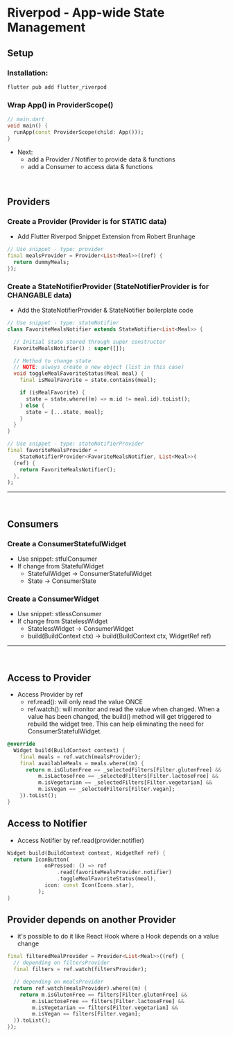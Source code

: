 # Riverpod - App-wide State Management

## Setup

### Installation:
```bash
flutter pub add flutter_riverpod
```

### Wrap App() in ProviderScope()
```dart
// main.dart
void main() {
  runApp(const ProviderScope(child: App()));
}
```

- Next:
  - add a Provider / Notifier to provide data & functions
  - add a Consumer to access data & functions
  
<br>

## Providers

### Create a Provider (Provider is for STATIC data)
- Add Flutter Riverpod Snippet Extension from Robert Brunhage
```dart
// Use snippet - type: provider
final mealsProvider = Provider<List<Meal>>((ref) {
  return dummyMeals;
});
```

### Create a StateNotifierProvider (StateNotifierProvider is for CHANGABLE data)
- Add the StateNotifierProvider & StateNotifier boilerplate code
```dart
// Use snippet - type: stateNotifier
class FavoriteMealsNotifier extends StateNotifier<List<Meal>> {

  // Initial state stored through super constructor
  FavoriteMealsNotifier() : super([]);

  // Method to change state
  // NOTE: always create a new object (list in this case)
  void toggleMealFavoriteStatus(Meal meal) {
    final isMealFavorite = state.contains(meal);

    if (isMealFavorite) {
      state = state.where((m) => m.id != meal.id).toList();
    } else {
      state = [...state, meal];
    }
  }
}

// Use snippet - type: stateNotifierProvider
final favoriteMealsProvider =
    StateNotifierProvider<FavoriteMealsNotifier, List<Meal>>(
  (ref) {
    return FavoriteMealsNotifier();
  },
);
```

<hr>
<br>

## Consumers

### Create a ConsumerStatefulWidget
- Use snippet: stfulConsumer
- If change from StatefulWidget
  - StatefulWidget -> ConsumerStatefulWidget
  - State -> ConsumerState

### Create a ConsumerWidget
- Use snippet: stlessConsumer
- If change from StatelessWidget
  - StatelessWidget -> ConsumerWidget
  - build(BuildContext ctx) -> build(BuildContext ctx, WidgetRef ref)
 
<hr>
<br>

## Access to Provider
- Access Provider by ref
  - ref.read(): will only read the value ONCE
  - ref.watch(): will monitor and read the value when changed. When a value has been changed, the build() method will get triggered to rebuild the widget tree. This can help eliminating the need for ConsumerStatefulWidget.
```dart
@override
  Widget build(BuildContext context) {
    final meals = ref.watch(mealsProvider);
    final availableMeals = meals.where((m) {
      return m.isGlutenFree == _selectedFilters[Filter.glutenFree] &&
          m.isLactoseFree == _selectedFilters[Filter.lactoseFree] &&
          m.isVegetarian == _selectedFilters[Filter.vegetarian] &&
          m.isVegan == _selectedFilters[Filter.vegan];
    }).toList();
}
```

## Access to Notifier
- Access Notifier by ref.read(provider.notifier)
```dart
Widget build(BuildContext context, WidgetRef ref) {
  return IconButton(
            onPressed: () => ref
                .read(favoriteMealsProvider.notifier)
                .toggleMealFavoriteStatus(meal),
            icon: const Icon(Icons.star),
          );
}
```

## Provider depends on another Provider
- it's possible to do it like React Hook where a Hook depends on a value change
```dart
final filteredMealProvider = Provider<List<Meal>>((ref) {
  // depending on filtersProvider
  final filters = ref.watch(filtersProvider);

  // depending on mealsProvider
  return ref.watch(mealsProvider).where((m) {
    return m.isGlutenFree == filters[Filter.glutenFree] &&
        m.isLactoseFree == filters[Filter.lactoseFree] &&
        m.isVegetarian == filters[Filter.vegetarian] &&
        m.isVegan == filters[Filter.vegan];
  }).toList();
});
```


